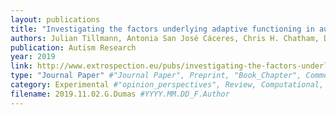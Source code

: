 ```yaml
---
layout: publications
title: "Investigating the factors underlying adaptive functioning in autism in the EU‐AIMS Longitudinal European Autism Project"
authors: Julian Tillmann, Antonia San José Cáceres, Chris H. Chatham, Daisy Crawley, Rosemary Holt, Bethany Oakley, Tobias Banaschewski, Simon Baron‐Cohen, Sven Bölte, Jan K. Buitelaar, Sarah Durston, Lindsay Ham, Eva Loth, Emily Simonoff, Will Spooren, Declan G. Murphy, Tony Charman, the EU‐AIMS LEAP group
publication: Autism Research
year: 2019
link: http://www.extrospection.eu/pubs/investigating-the-factors-underlying-adaptive-functioning-in-autism-in-the-eu%e2%80%90aims-longitudinal-european-autism-project/
type: "Journal Paper" #"Journal Paper", Preprint, "Book_Chapter", Comment
category: Experimental #"opinion_perspectives", Review, Computational, Social Cognitive and Affective Neuroscience, Experimental
filename: 2019.11.02.G.Dumas #YYYY.MM.DD_F.Author
---
```

